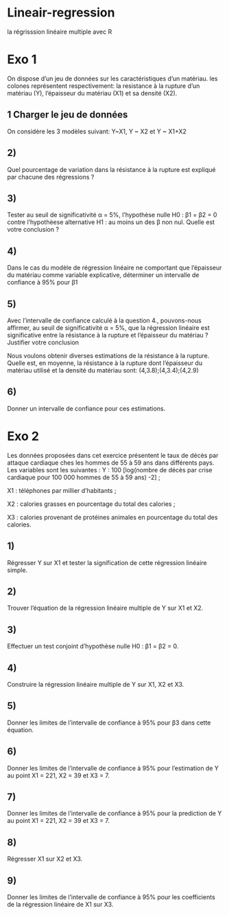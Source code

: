 # Lineair-regression
la régrisssion linéaire multiple avec R
# Exo 1
On dispose d’un jeu de données sur les caractéristiques d’un matériau. les colones représentent respectivement: la resistance à la rupture d’un matériau (Y), l’épaisseur du matériau (X1) et sa densité (X2).

## 1 Charger le jeu de données
On considère les 3 modèles suivant: Y~X1,
Y ~ X2 et Y ~ X1+X2

## 2)
Quel pourcentage de variation dans la résistance à la rupture est expliqué par chacune des régressions ?

## 3)
Tester au seuil de significativité α = 5%, l’hypothèse nulle H0 : β1 = β2 = 0 contre l’hypothèese alternative H1 : au moins un des β non nul. Quelle est votre conclusion ?

## 4)
Dans le cas du modèle de régression linéaire ne comportant que l’épaisseur du matériau comme variable explicative, déterminer un intervalle de confiance à 95% pour β1

## 5)
Avec l’intervalle de confiance calculé à la question 4., pouvons-nous affirmer, au seuil de significativité α = 5%, que la régression linéaire est significative entre la résistance à la rupture et l’épaisseur du matériau ? Justifier votre conclusion

Nous voulons obtenir diverses estimations de la résistance à la rupture. Quelle est, en moyenne, la résistance à la rupture dont l’épaisseur du matériau utilisé et la densité du matériau sont: (4,3.8);(4,3.4);(4,2.9)

## 6)
Donner un intervalle de confiance pour ces estimations.

# Exo 2
Les données proposées dans cet exercice présentent le taux de décès par attaque cardiaque ches les hommes de 55 à 59 ans dans différents pays. Les variables sont les suivantes : Y : 100 [log(nombre de décès par crise cardiaque pour 100 000 hommes de 55 à 59 ans) -2] ;

X1 : téléphones par millier d’habitants ;

X2 : calories grasses en pourcentage du total des calories ;

X3 : calories provenant de protéines animales en pourcentage du total des calories.

## 1)
Régresser Y sur X1 et tester la signification de cette régression linéaire simple.

## 2)
Trouver l’équation de la régression linéaire multiple de Y sur X1 et X2.

## 3)
Effectuer un test conjoint d’hypothèse nulle H0 : β1 = β2 = 0.

## 4)
Construire la régression linéaire multiple de Y sur X1, X2 et X3.

## 5)
Donner les limites de l’intervalle de confiance à 95% pour β3 dans cette équation.

## 6)
Donner les limites de l’intervalle de confiance à 95% pour l’estimation de Y au point X1 = 221, X2 = 39 et X3 = 7.

## 7)
Donner les limites de l’intervalle de confiance à 95% pour la prediction de Y au point X1 = 221, X2 = 39 et X3 = 7.

## 8)
Régresser X1 sur X2 et X3.

## 9)
Donner les limites de l’intervalle de confiance à 95% pour les coefficients de la régression linéaire de X1 sur X3.

